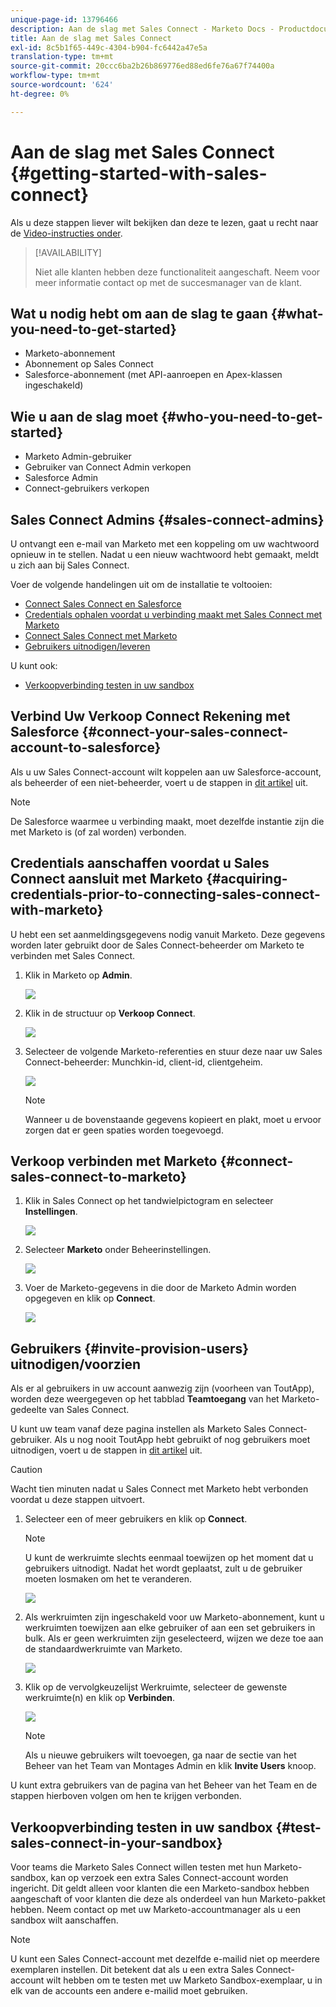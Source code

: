 ```yaml
---
unique-page-id: 13796466
description: Aan de slag met Sales Connect - Marketo Docs - Productdocumentatie
title: Aan de slag met Sales Connect
exl-id: 8c5b1f65-449c-4304-b904-fc6442a47e5a
translation-type: tm+mt
source-git-commit: 20ccc6ba2b26b869776ed88ed6fe76a67f74400a
workflow-type: tm+mt
source-wordcount: '624'
ht-degree: 0%

---
```


# Aan de slag met Sales Connect {#getting-started-with-sales-connect}

Als u deze stappen liever wilt bekijken dan deze te lezen, gaat u recht naar de [Video-instructies onder](#video).

>[!AVAILABILITY]
>
>Niet alle klanten hebben deze functionaliteit aangeschaft. Neem voor meer informatie contact op met de succesmanager van de klant.

## Wat u nodig hebt om aan de slag te gaan {#what-you-need-to-get-started}

* Marketo-abonnement
* Abonnement op Sales Connect
* Salesforce-abonnement (met API-aanroepen en Apex-klassen ingeschakeld)

## Wie u aan de slag moet {#who-you-need-to-get-started}

* Marketo Admin-gebruiker
* Gebruiker van Connect Admin verkopen
* Salesforce Admin
* Connect-gebruikers verkopen

## Sales Connect Admins {#sales-connect-admins}

U ontvangt een e-mail van Marketo met een koppeling om uw wachtwoord opnieuw in te stellen. Nadat u een nieuw wachtwoord hebt gemaakt, meldt u zich aan bij Sales Connect.

Voer de volgende handelingen uit om de installatie te voltooien:

* [Connect Sales Connect en Salesforce](#connect-your-sales-connect-account-to-salesforce)
* [Credentials ophalen voordat u verbinding maakt met Sales Connect met Marketo](#acquiring-credentials-prior-to-connecting-sales-connect-with-marketo)
* [Connect Sales Connect met Marketo](#connect-sales-connect-to-marketo)
* [Gebruikers uitnodigen/leveren](#invite-provision-users)

U kunt ook:

* [Verkoopverbinding testen in uw sandbox](#test-sales-connect-in-your-sandbox)

## Verbind Uw Verkoop Connect Rekening met Salesforce {#connect-your-sales-connect-account-to-salesforce}

Als u uw Sales Connect-account wilt koppelen aan uw Salesforce-account, als beheerder of een niet-beheerder, voert u de stappen in [dit artikel](/help/marketo/product-docs/marketo-sales-connect/crm/salesforce-integration/connect-your-sales-connect-account-to-salesforce.md) uit.

>[!NOTE]
>
>De Salesforce waarmee u verbinding maakt, moet dezelfde instantie zijn die met Marketo is (of zal worden) verbonden.

## Credentials aanschaffen voordat u Sales Connect aansluit met Marketo {#acquiring-credentials-prior-to-connecting-sales-connect-with-marketo}

U hebt een set aanmeldingsgegevens nodig vanuit Marketo. Deze gegevens worden later gebruikt door de Sales Connect-beheerder om Marketo te verbinden met Sales Connect.

1. Klik in Marketo op **Admin**.

   ![](assets/one.png)

1. Klik in de structuur op **Verkoop Connect**.

   ![](assets/two.png)

1. Selecteer de volgende Marketo-referenties en stuur deze naar uw Sales Connect-beheerder: Munchkin-id, client-id, clientgeheim.

   ![](assets/3.jpg)

   >[!NOTE]
   >
   >Wanneer u de bovenstaande gegevens kopieert en plakt, moet u ervoor zorgen dat er geen spaties worden toegevoegd.

## Verkoop verbinden met Marketo {#connect-sales-connect-to-marketo}

1. Klik in Sales Connect op het tandwielpictogram en selecteer **Instellingen**.

   ![](assets/four.png)

1. Selecteer **Marketo** onder Beheerinstellingen.

   ![](assets/eight.png)

1. Voer de Marketo-gegevens in die door de Marketo Admin worden opgegeven en klik op **Connect**.

   ![](assets/credentials.png)

## Gebruikers {#invite-provision-users} uitnodigen/voorzien

Als er al gebruikers in uw account aanwezig zijn (voorheen van ToutApp), worden deze weergegeven op het tabblad **Teamtoegang** van het Marketo-gedeelte van Sales Connect.

U kunt uw team vanaf deze pagina instellen als Marketo Sales Connect-gebruiker. Als u nog nooit ToutApp hebt gebruikt of nog gebruikers moet uitnodigen, voert u de stappen in [dit artikel](/help/marketo/product-docs/marketo-sales-connect/admin/invite-users.md) uit.

>[!CAUTION]
>
>Wacht tien minuten nadat u Sales Connect met Marketo hebt verbonden voordat u deze stappen uitvoert.

1. Selecteer een of meer gebruikers en klik op **Connect**.

   >[!NOTE]
   >
   >U kunt de werkruimte slechts eenmaal toewijzen op het moment dat u gebruikers uitnodigt. Nadat het wordt geplaatst, zult u de gebruiker moeten losmaken om het te veranderen.

   ![](assets/users.png)

1. Als werkruimten zijn ingeschakeld voor uw Marketo-abonnement, kunt u werkruimten toewijzen aan elke gebruiker of aan een set gebruikers in bulk. Als er geen werkruimten zijn geselecteerd, wijzen we deze toe aan de standaardwerkruimte van Marketo.

   ![](assets/nine.jpg)

1. Klik op de vervolgkeuzelijst Werkruimte, selecteer de gewenste werkruimte(n) en klik op **Verbinden**.

   ![](assets/ten.png)

   >[!NOTE]
   >
   >Als u nieuwe gebruikers wilt toevoegen, ga naar de sectie van het Beheer van het Team van Montages Admin en klik **Invite Users** knoop.

U kunt extra gebruikers van de pagina van het Beheer van het Team en de stappen hierboven volgen om hen te krijgen verbonden.

## Verkoopverbinding testen in uw sandbox {#test-sales-connect-in-your-sandbox}

Voor teams die Marketo Sales Connect willen testen met hun Marketo-sandbox, kan op verzoek een extra Sales Connect-account worden ingericht. Dit geldt alleen voor klanten die een Marketo-sandbox hebben aangeschaft of voor klanten die deze als onderdeel van hun Marketo-pakket hebben. Neem contact op met uw Marketo-accountmanager als u een sandbox wilt aanschaffen.

>[!NOTE]
>
>U kunt een Sales Connect-account met dezelfde e-mailid niet op meerdere exemplaren instellen. Dit betekent dat als u een extra Sales Connect-account wilt hebben om te testen met uw Marketo Sandbox-exemplaar, u in elk van de accounts een andere e-mailid moet gebruiken.
